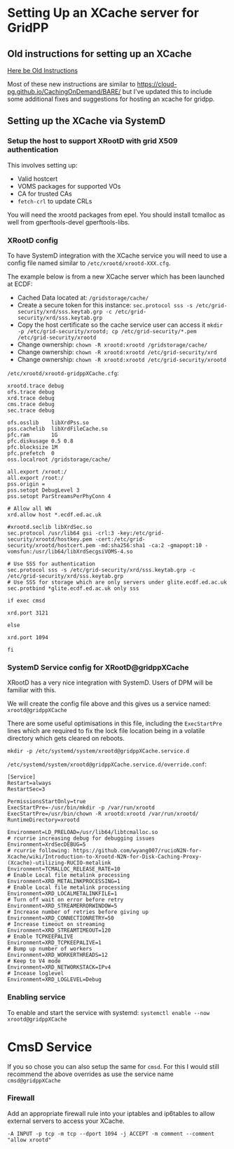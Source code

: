 
# Setting Up an XCache server for GridPP

## Old instructions for setting up an XCache

[Here be Old Instructions](xcache_server_setup_old.md)

Most of these new instructions are similar to https://cloud-pg.github.io/CachingOnDemand/BARE/ but I've updated this to include some additional fixes and suggestions for hosting an xcache for gridpp.

## Setting up the XCache via SystemD

### Setup the host to support XRootD with grid X509 authentication

This involves setting up:

 * Valid hostcert
 * VOMS packages for supported VOs
 * CA for trusted CAs
 * `fetch-crl` to update CRLs

You will need the xrootd packages from epel.
You should install tcmalloc as well from gperftools-devel gperftools-libs.

### XRootD config

To have SystemD integration with the XCache service you will need to use a config file named similar to `/etc/xrootd/xrootd-XXX.cfg`.

The example below is from a new XCache server which has been launched at ECDF:
 * Cached Data located at: `/gridstorage/cache/`
 * Create a secure token for this instance: `sec.protocol sss -s /etc/grid-security/xrd/sss.keytab.grp -c /etc/grid-security/xrd/sss.keytab.grp`
 * Copy the host certificate so the cache service user can access it `mkdir -p /etc/grid-security/xrootd; cp /etc/grid-security/*.pem /etc/grid-security/xrootd`
 * Change ownership: `chown -R xrootd:xrootd /gridstorage/cache/`
 * Change ownership: `chown -R xrootd:xrootd /etc/grid-security/xrd`
 * Change ownership: `chown -R xrootd:xrootd /etc/grid-security/xrootd`

`/etc/xrootd/xrootd-gridppXCache.cfg`:
```
xrootd.trace debug
ofs.trace debug
xrd.trace debug
cms.trace debug
sec.trace debug

ofs.osslib    libXrdPss.so
pss.cachelib  libXrdFileCache.so
pfc.ram       1G
pfc.diskusage 0.5 0.8
pfc.blocksize 1M
pfc.prefetch  0
oss.localroot /gridstorage/cache/

all.export /xroot:/
all.export /root:/
pss.origin =
pss.setopt DebugLevel 3
pss.setopt ParStreamsPerPhyConn 4

# Allow all WN
xrd.allow host *.ecdf.ed.ac.uk

#xrootd.seclib libXrdSec.so
sec.protocol /usr/lib64 gsi -crl:3 -key:/etc/grid-security/xrootd/hostkey.pem -cert:/etc/grid-security/xrootd/hostcert.pem -md:sha256:sha1 -ca:2 -gmapopt:10 -vomsfun:/usr/lib64/libXrdSecgsiVOMS-4.so

# Use SSS for authentication
sec.protocol sss -s /etc/grid-security/xrd/sss.keytab.grp -c /etc/grid-security/xrd/sss.keytab.grp
# Use SSS for storage which are only servers under glite.ecdf.ed.ac.uk
sec.protbind *glite.ecdf.ed.ac.uk only sss

if exec cmsd

xrd.port 3121

else

xrd.port 1094

fi
```

### SystemD Service config for XRootD@gridppXCache

XRootD has a very nice integration with SystemD. Users of DPM will be familiar with this.

We will create the config file above and this gives us a service named: `xrootd@gridppXCache`

There are some useful optimisations in this file, including the `ExecStartPre` lines which are required to fix the lock file location being in a volatile directory which gets cleared on reboots.

`mkdir -p /etc/systemd/system/xrootd@gridppXCache.service.d`

`/etc/systemd/system/xrootd@gridppXCache.service.d/override.conf`:
```
[Service]
Restart=always
RestartSec=3

PermissionsStartOnly=true
ExecStartPre=-/usr/bin/mkdir -p /var/run/xrootd
ExecStartPre=/usr/bin/chown -R xrootd:xrootd /var/run/xrootd/
RuntimeDirectory=xrootd

Environment=LD_PRELOAD=/usr/lib64/libtcmalloc.so
# rcurrie increasing debug for debugging issues
Environment=XrdSecDEBUG=5
# rcurrie following: https://github.com/wyang007/rucioN2N-for-Xcache/wiki/Introduction-to-Xrootd-N2N-for-Disk-Caching-Proxy-(Xcache)-utilizing-RUCIO-metalink
Environment=TCMALLOC_RELEASE_RATE=10
# Enable Local file metalink processing
Environment=XRD_METALINKPROCESSING=1
# Enable Local file metalink processing
Environment=XRD_LOCALMETALINKFILE=1
# Turn off wait on error before retry
Environment=XRD_STREAMERRORWINDOW=5
# Increase number of retries before giving up
Environment=XRD_CONNECTIONRETRY=50
# Increase timeout on streaming
Environment=XRD_STREAMTIMEOUT=120
# Enable TCPKEEPALIVE
Environment=XRD_TCPKEEPALIVE=1
# Bump up number of workers
Environment=XRD_WORKERTHREADS=12
# Keep to V4 mode
Environment=XRD_NETWORKSTACK=IPv4
# Incease loglevel
Environment=XRD_LOGLEVEL=Debug
```

### Enabling service

To enable and start the service with systemd: `systemctl enable --now xrootd@gridppXCache`


# CmsD Service

If you so chose you can also setup the same for `cmsd`. For this I would still recommend  the above overrides as use the service name `cmsd@gridppXCache`

### Firewall

Add an appropriate firewall rule into your iptables and ip6tables to allow external servers to access your XCache.

```
-A INPUT -p tcp -m tcp --dport 1094 -j ACCEPT -m comment --comment "allow xrootd"
```


